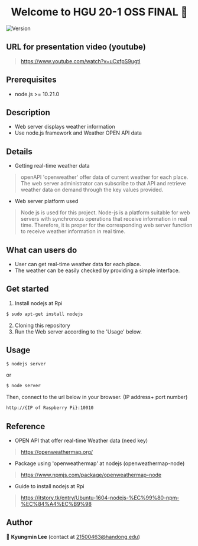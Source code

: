 <h1 align="center">Welcome to HGU 20-1 OSS FINAL  👋</h1>
<p>
  <img alt="Version" src="https://img.shields.io/badge/version-1.0-blue.svg?cacheSeconds=2592000" />
</p>


## URL for presentation video (youtube)
> https://www.youtube.com/watch?v=uCxfpS9ugtI

## Prerequisites

- node.js >= 10.21.0  




## Description

- Web server displays weather information
- Use node.js framework and Weather OPEN API data  




## Details

- Getting real-time weather data
> openAPI 'openweather' offer data of current weather for each place. The web server administrator can subscribe to that API and retrieve weather data on demand through the key values provided.

- Web server platform used
> Node js is used for this project. Node-js is a platform suitable for web servers with synchronous operations that receive information in real time. Therefore, it is proper for the corresponding web server function to receive weather information in real time.  




## What can users do

- User can get real-time weather data for each place.
- The weather can be easily checked by providing a simple interface.  




## Get started

1. Install nodejs at Rpi
```sh
$ sudo apt-get install nodejs
```
2. Cloning this repository
3. Run the Web server according to the 'Usage' below.  




## Usage
```sh
$ nodejs server
```
or
```sh
$ node server
```
Then, connect to the url below in your browser. (IP address+ port number)
```sh
http://{IP of Raspberry Pi}:10010
```  




## Reference 
- OPEN API that offer real-time Weather data (need key)
> https://openweathermap.org/
- Package using 'openweathermap' at nodejs (openweathermap-node)
> https://www.npmjs.com/package/openweathermap-node
- Guide to install nodejs at Rpi
> https://itstory.tk/entry/Ubuntu-1604-nodejs-%EC%99%80-npm-%EC%84%A4%EC%B9%98  




## Author
👤 **Kyungmin Lee** (contact at 21500463@handong.edu)

